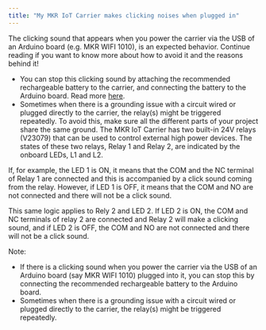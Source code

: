 ```yaml
---
title: "My MKR IoT Carrier makes clicking noises when plugged in"
---
```


The clicking sound that appears when you power the carrier via the USB of an Arduino board (e.g. MKR WIFI 1010), is an expected behavior. Continue reading if you want to know more about how to avoid it and the reasons behind it!

* You can stop this clicking sound by attaching the recommended rechargeable battery to the carrier, and connecting the battery to the Arduino board. Read more [here](https://support.arduino.cc/hc/en-us/articles/360020407519).
* Sometimes when there is a grounding issue with a circuit wired or plugged directly to the carrier, the relay(s) might be triggered repeatedly. To avoid this, make sure all the different parts of your project share the same ground.
The MKR IoT Carrier has two built-in 24V relays (V23079) that can be used to control external high power devices. The states of these two relays, Relay 1 and Relay 2, are indicated by the onboard LEDs, L1 and L2.

If, for example, the LED 1 is ON, it means that the COM and the NC terminal of Relay 1 are connected and this is accompanied by a click sound coming from the relay. However, if LED 1 is OFF, it means that the COM and NO are not connected and there will not be a click sound.

This same logic applies to Rely 2 and LED 2. If LED 2 is ON, the COM and NC terminals of relay 2 are connected and Relay 2 will make a clicking sound, and if LED 2 is OFF, the COM and NO are not connected and there will not be a click sound.

Note:

* If there is a clicking sound when you power the carrier via the USB of an Arduino board (say MKR WIFI 1010) plugged into it, you can stop this by connecting the recommended rechargeable battery to the Arduino board.
* Sometimes when there is a grounding issue with a circuit wired or plugged directly to the carrier, the relay(s) might be triggered repeatedly.

